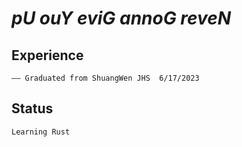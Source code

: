 # *pU ouY eviG annoG reveN*

## Experience
    —— Graduated from ShuangWen JHS  6/17/2023



## Status
    Learning Rust
